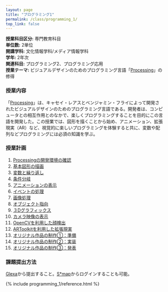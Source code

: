 ```yaml
---
layout: page
title: "プログラミング1"
permalink: /class/programming_1/
top_link: false
---
```


**授業科目区分:** 専門教育科目  
**単位数:** 2単位  
**開講学科:** 文化情報学科/メディア情報学科  
**学年:** 2年次  
**関連科目:** プログラミング2、プログラミング応用  
**授業テーマ:** ビジュアルデザインのためのプログラミング言語「[Processing](https://processing.org/)」の修得  

### 授業内容

「[Processing](https://processing.org/)」は、キャセイ・レアスとベンジャミン・フライによって開発されたビジュアルデザインのためのプログラミング言語である。開発者は、コンピュータとの相互作用とのなかで、楽しくプログラミングすることを目的にこの言語を開発した。この授業では、図形を描くことから始め、アニメーション、拡張現実（AR）など、視覚的に楽しいプログラミングを体験すると共に、変数や配列などプログラミングには必須の知識を学ぶ。

### 授業計画

1. [Processingの開発環境の確認](chapter1.html)
2. [基本図形の描画](chapter2.html)
3. [変数と繰り返し](chapter3.html)
4. [条件分岐](chapter4.html)
5. [アニメーションの表示](chapter5.html)
6. [イベントの処理](chapter6.html)
7. [画像処理](chapter7.html)
8. [オブジェクト指向](chapter8.html)
9. [３Dグラフィックス](chapter9.html)
10. [カメラ映像の表示](chapter10.html)
11. [OpenCVを利用した顔検出](chapter11.html)
12. [ARToolkitを利用した拡張現実](chapter12.html)
13. [オリジナル作品の制作①：準備](chapter13.html)
14. [オリジナル作品の制作②：実装](chapter14.html)
15. [オリジナル作品の制作③：発表](chapter15.html)

### 課題提出方法

[Glexa](https://glexa.sugiyama-u.ac.jp/)から提出すること。[S*map](https://portal.sugiyama-u.ac.jp/s_map/portalauth/logon.do)からログインすることも可能。

{% include programming_1/reference.html %}